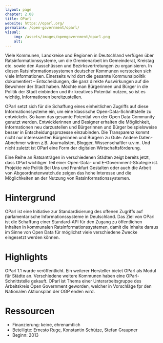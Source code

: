 ```yaml
---
layout: page
chapter: 2.08
title: OParl
website: https://oparl.org/
permalink: /open-government/oparl/
visual:
    img: /assets/images/opengovernment/oparl.png
    alt:
---
```


Viele Kommunen, Landkreise und Regionen in Deutschland verfügen über Ratsinformationssysteme, um die Gremienarbeit im Gemeinderat, Kreistag etc. sowie den Ausschüssen und Bezirksvertretungen zu organisieren. In diesen Ratsinformationssystemen deutscher Kommunen verstecken sich viele Informationen. Einerseits wird dort die gesamte Kommunalpolitik dokumentiert – Entscheidungen, die ganz direkte Auswirkungen auf die Bewohner der Stadt haben. Möchte man Bürgerinnen und Bürger in die Politik der Stadt einbinden und ihr kreatives Potential nutzen, so ist es wichtig, Informationen bereitzustellen.

OParl setzt sich für die Schaffung eines einheitlichen Zugriffs auf diese Informationssysteme ein, um eine klassische Open-Data-Schnittstelle zu entwickeln. So kann das gesamte Potential von der Open Data Community genutzt werden. Entwicklerinnen und Designer erhalten die Möglichkeit, Informationen neu darzustellen und Bürgerinnen und Bürger beispielsweise besser in Entscheidungsprozesse einzubinden. Die Transparenz kommt nicht nur interessierten Bürgerinnen und Bürgern zu Gute: Andere Daten-Abnehmer wären z.B. Journalisten, Blogger, Wissenschaftler u.v.m. Und nicht zuletzt ist OParl eine Form der digitalen Wirtschaftsförderung.

Eine Reihe an Ratsanträgen in verschiedenen Städten zeigt bereits jetzt, dass OParl wichtiger Teil einer Open-Data- und E-Government-Strategie ist. Projekte wie Politik Bei Uns und Frankfurt Gestalten oder auch die Arbeit von Abgeordnetenwatch.de zeigen das hohe Interesse und die Möglichkeiten an der Nutzung von Ratsinformationssystemen.


# Hintergrund

OParl ist eine Initiative zur Standardisierung des offenen Zugriffs auf parlamentarische Informationssysteme in Deutschland. Das Ziel von OParl ist die Schaffung einer Standard-API für den Zugang zu öffentlichen Inhalten in kommunalen Ratsinformationssystemen, damit die Inhalte daraus im Sinne von Open Data für möglichst viele verschiedene Zwecke eingesetzt werden können.


# Highlights

OParl 1.1 wurde veröffentlicht. Ein weiterer Hersteller bietet OParl als Modul für Städte an. Verschiedene weitere Kommunen haben eine OParl-Schnittstelle gekauft. OParl ist Thema einer Unterarbeitsgruppe des Arbeitskreis Open Government geworden, welcher in Vorschläge fpr den Nationalen Aktionsplan der OGP enden wird.


# Ressourcen

* Finanzierung: keine, ehrenamtlich
* Beteiligte: Ernesto Ruge, Konstantin Schütze, Stefan Graupner
* Beginn: 2013
